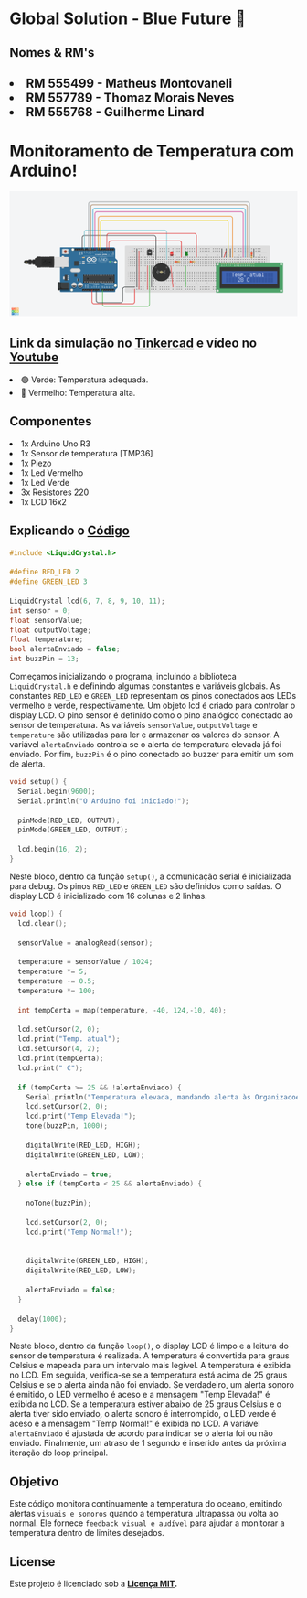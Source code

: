 # Global Solution - Blue Future 🌊

## Nomes & RM's

<h2>

<li>RM 555499 - Matheus Montovaneli</li>
<li>RM 557789 - Thomaz Morais Neves </li>
<li>RM 555768 - Guilherme Linard </li>

# Monitoramento de Temperatura com Arduino!

<img src="docs/img/png_readme.png">

<h2>Link da simulação no <strong><a href="https://www.tinkercad.com/things/3geKbB7ydkX-gs-blue-future-monitoramento-de-temp?sharecode=3_KM0jg6uO8vS7xDiWb8SzA6_7vfyC71Rq7_B752mqs">Tinkercad</a></strong> e vídeo no <a href="https://www.youtube.com/watch?v=C7mjLcTkaTc">Youtube</a></h2>


<li> 🟢 Verde: Temperatura adequada. </li>
<li> 🔴 Vermelho: Temperatura alta. </li>

## Componentes

<li>1x Arduino Uno R3</li>
<li>1x Sensor de temperatura [TMP36]</li> 
<li>1x Piezo</li>
<li>1x Led Vermelho</li>
<li>1x Led Verde</li>
<li>3x Resistores 220</li>
<li>1x LCD 16x2</li>


## Explicando o <a href="https://github.com/imneli/global-solutions/blob/global-edge/arduino.c">Código</a>

```C
#include <LiquidCrystal.h>

#define RED_LED 2
#define GREEN_LED 3

LiquidCrystal lcd(6, 7, 8, 9, 10, 11);
int sensor = 0;
float sensorValue;
float outputVoltage;
float temperature;
bool alertaEnviado = false;
int buzzPin = 13; 
```

Começamos inicializando o programa, incluindo a biblioteca `LiquidCrystal.h` e definindo algumas constantes e variáveis globais. As constantes `RED_LED` e `GREEN_LED` representam os pinos conectados aos LEDs vermelho e verde, respectivamente. Um objeto lcd é criado para controlar o display LCD. O pino sensor é definido como o pino analógico conectado ao sensor de temperatura. As variáveis `sensorValue`, `outputVoltage` e `temperature` são utilizadas para ler e armazenar os valores do sensor. A variável `alertaEnviado` controla se o alerta de temperatura elevada já foi enviado. Por fim, `buzzPin` é o pino conectado ao buzzer para emitir um som de alerta.

```c
void setup() {
  Serial.begin(9600);
  Serial.println("O Arduino foi iniciado!");

  pinMode(RED_LED, OUTPUT);
  pinMode(GREEN_LED, OUTPUT);

  lcd.begin(16, 2);
}
```

Neste bloco, dentro da função `setup()`, a comunicação serial é inicializada para debug. Os pinos `RED_LED` e `GREEN_LED` são definidos como saídas. O display LCD é inicializado com 16 colunas e 2 linhas.

```c
void loop() {
  lcd.clear();

  sensorValue = analogRead(sensor);

  temperature = sensorValue / 1024;    
  temperature *= 5;                    
  temperature -= 0.5;                  
  temperature *= 100;                  
  
  int tempCerta = map(temperature, -40, 124,-10, 40);

  lcd.setCursor(2, 0);
  lcd.print("Temp. atual");
  lcd.setCursor(4, 2);
  lcd.print(tempCerta);
  lcd.print(" C");

  if (tempCerta >= 25 && !alertaEnviado) {
    Serial.println("Temperatura elevada, mandando alerta às Organizacoes!");
    lcd.setCursor(2, 0);
    lcd.print("Temp Elevada!");
    tone(buzzPin, 1000); 

    digitalWrite(RED_LED, HIGH);
    digitalWrite(GREEN_LED, LOW);

    alertaEnviado = true; 
  } else if (tempCerta < 25 && alertaEnviado) {
    
    noTone(buzzPin); 
 
    lcd.setCursor(2, 0);
    lcd.print("Temp Normal!");
   

    digitalWrite(GREEN_LED, HIGH);
    digitalWrite(RED_LED, LOW); 
    
    alertaEnviado = false; 
  }

  delay(1000);
}
```

Neste bloco, dentro da função `loop()`, o display LCD é limpo e a leitura do sensor de temperatura é realizada. A temperatura é convertida para graus Celsius e mapeada para um intervalo mais legível. A temperatura é exibida no LCD. Em seguida, verifica-se se a temperatura está acima de 25 graus Celsius e se o alerta ainda não foi enviado. Se verdadeiro, um alerta sonoro é emitido, o LED vermelho é aceso e a mensagem "Temp Elevada!" é exibida no LCD. Se a temperatura estiver abaixo de 25 graus Celsius e o alerta tiver sido enviado, o alerta sonoro é interrompido, o LED verde é aceso e a mensagem "Temp Normal!" é exibida no LCD. A variável `alertaEnviado` é ajustada de acordo para indicar se o alerta foi ou não enviado. Finalmente, um atraso de 1 segundo é inserido antes da próxima iteração do loop principal.

## Objetivo

Este código monitora continuamente a temperatura do oceano, emitindo alertas `visuais e sonoros` quando a temperatura ultrapassa ou volta ao normal. Ele fornece `feedback visual e audível` para ajudar a monitorar a temperatura dentro de limites desejados.

## License

Este projeto é licenciado sob a <strong>[Licença MIT](LICENSE).</strong>
